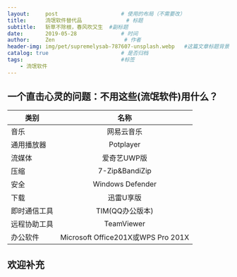 ```yaml
---
layout:     post                    # 使用的布局（不需要改）
title:      流氓软件替代品              # 标题
subtitle:   斩草不除根，春风吹又生  #副标题
date:       2019-05-28              # 时间
author:     Zen                      # 作者
header-img: img/pet/supremelysab-787607-unsplash.webp   #这篇文章标题背景图片
catalog: true                       # 是否归档
tags:                               #标签
    - 流氓软件
---
```

## 一个直击心灵的问题：不用这些(流氓软件)用什么？

类别|名称
---|:--:
音乐|网易云音乐
通用播放器|Potplayer
流媒体|爱奇艺UWP版
压缩|7-Zip&BandiZip
安全|Windows Defender
下载|迅雷U享版
即时通信工具|TIM(QQ办公版本)
远程协助工具|TeamViewer
办公软件|Microsoft Office201X或WPS Pro 201X

## 欢迎补充
